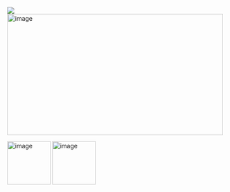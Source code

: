 ![](https://komarev.com/ghpvc/?username=VERIFIEDreality&style=for-the-badge&label=&color=000000)
<img width="498" height="280" alt="image" src="https://github.com/user-attachments/assets/80af5523-997c-4744-9171-20d5a03be29d" />






<img width="100" height="100" alt="image" src="https://github.com/user-attachments/assets/3be88176-8fa2-49e4-8114-362b5b31283e" />
<img width="100" height="100" alt="image" src="https://github.com/user-attachments/assets/505d8656-5f4f-4082-8c6f-8dddcc5d9aa9" />
